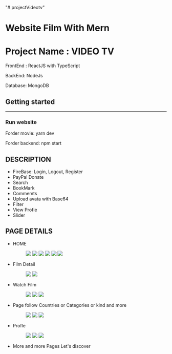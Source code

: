"# projectVideotv" 

# Website Film With Mern
<h1>Project Name : VIDEO TV </h1>
<p>FrontEnd : ReactJS  with TypeScript</p>
<p>BackEnd: NodeJs</p>
<p>Database: MongoDB</p>

<h2>Getting started</h2>
<hr>
<h3>Run website</h3>
<p>Forder movie: yarn dev</p>
<p>Forder backend: npm start</p>

 <h2>DESCRIPTION</h2>
<ul>
 <li>FireBase: Login, Logout, Register</li>
 <li>PayPal Donate</li>
 <li>Search</li>
 <li>BookMark</li>
 <li>Commemts</li>
 <li>Upload avata with Base64</li>
 <li>Filter</li>
 <li>View Profie</li>
 <li>Slider</li>

</ul>
<h2>PAGE DETAILS</h2>
<ul>
    <li>
        <p>HOME</p>
        <figure>
        <img src="/readme/home.png"/>
        <img src="/readme/home1.png"/>
        <img src="/readme/home2.png"/>
        <img src="/readme/home3.png"/>
        <img src="/readme/home4.png"/>
        <img src="/readme/home5.png"/>
        </figure>
    </li>
    <li>
        <p>Film Detail</p>
        <figure>
             <img src="/readme/filmdetail.png"/>
                 <img src="/readme/filmdetail1.png"/>
        </figure>
    </li>
    <li>
        <p>Watch Film</p>
        <figure>
             <img src="/readme/sewwfilm.png"/>
            <img src="/readme/seefilm1.png"/>
             <img src="/readme/comment.png"/>
        </figure>
    </li>
      <li>
        <p>Page follow Countries or Categories or kind and more</p>
        <figure>
             <img src="/readme/showallfilm.png"/>
            <img src="/readme/seeall.png"/>
             <img src="/readme/pagecontry.png"/>
        </figure>
    </li>
    <li>
        <p>Profle</p>
        <figure>
             <img src="/readme/profile.png"/>
            <img src="/readme/profile2.png"/>
             <img src="/readme/profileq.png"/>
        </figure>
    </li>
    <li>
        More and more Pages Let's  discover 
    </li>
</ul>


